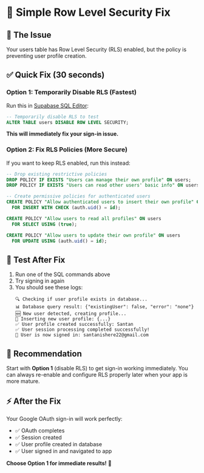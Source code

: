 # 🔧 Simple Row Level Security Fix

## 🚨 The Issue
Your users table has Row Level Security (RLS) enabled, but the policy is preventing user profile creation.

## ✅ Quick Fix (30 seconds)

### Option 1: Temporarily Disable RLS (Fastest)
Run this in [Supabase SQL Editor](https://supabase.com/dashboard/project/mwzeumckccvkrsmixsea/sql):

```sql
-- Temporarily disable RLS to test
ALTER TABLE users DISABLE ROW LEVEL SECURITY;
```

**This will immediately fix your sign-in issue.**

### Option 2: Fix RLS Policies (More Secure)
If you want to keep RLS enabled, run this instead:

```sql
-- Drop existing restrictive policies
DROP POLICY IF EXISTS "Users can manage their own profile" ON users;
DROP POLICY IF EXISTS "Users can read other users' basic info" ON users;

-- Create permissive policies for authenticated users
CREATE POLICY "Allow authenticated users to insert their own profile" ON users
  FOR INSERT WITH CHECK (auth.uid() = id);

CREATE POLICY "Allow users to read all profiles" ON users
  FOR SELECT USING (true);

CREATE POLICY "Allow users to update their own profile" ON users
  FOR UPDATE USING (auth.uid() = id);
```

## 🎯 Test After Fix

1. Run one of the SQL commands above
2. Try signing in again
3. You should see these logs:
   ```
   🔍 Checking if user profile exists in database...
   📊 Database query result: {"existingUser": false, "error": "none"}
   🆕 New user detected, creating profile...
   📝 Inserting new user profile: {...}
   ✅ User profile created successfully: Santan
   ✅ User session processing completed successfully!
   🎉 User is now signed in: santanishere22@gmail.com
   ```

## 🚀 Recommendation
Start with **Option 1** (disable RLS) to get sign-in working immediately. You can always re-enable and configure RLS properly later when your app is more mature.

## ⚡ After the Fix
Your Google OAuth sign-in will work perfectly:
- ✅ OAuth completes
- ✅ Session created
- ✅ User profile created in database
- ✅ User signed in and navigated to app

**Choose Option 1 for immediate results!** 🎉
